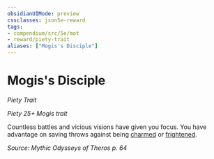```yaml
---
obsidianUIMode: preview
cssclasses: json5e-reward
tags:
- compendium/src/5e/mot
- reward/piety-trait
aliases: ["Mogis's Disciple"]
---
```

# Mogis's Disciple
*Piety Trait*  

*Piety 25+ Mogis trait*

Countless battles and vicious visions have given you focus. You have advantage on saving throws against being [charmed](_conditions.md#charmed) or [frightened](_conditions.md#frightened).

*Source: Mythic Odysseys of Theros p. 64*